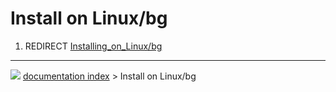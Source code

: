 # Install on Linux/bg
1.  REDIRECT [Installing_on_Linux/bg](Installing_on_Linux/bg.md)



---
![](images/Right_arrow.png) [documentation index](../README.md) > Install on Linux/bg
